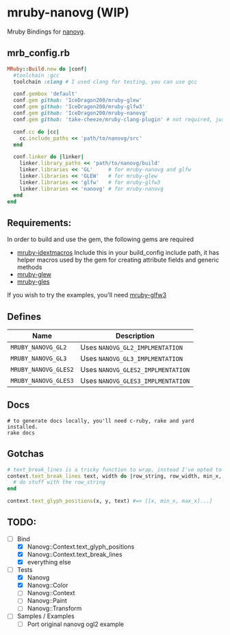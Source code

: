 mruby-nanovg (WIP)
==================

Mruby Bindings for [nanovg](https://github.com/memononen/nanovg).

## mrb_config.rb
```ruby
MRuby::Build.new do |conf|
  #toolchain :gcc
  toolchain :clang # I used clang for testing, you can use gcc

  conf.gembox 'default'
  conf.gem github: 'IceDragon200/mruby-glew'
  conf.gem github: 'IceDragon200/mruby-glfw3'
  conf.gem github: 'IceDragon200/mruby-nanovg'
  conf.gem github: 'take-cheeze/mruby-clang-plugin' # not required, just makes debugging nicer

  conf.cc do |cc|
    cc.include_paths << 'path/to/nanovg/src'
  end

  conf.linker do |linker|
    linker.library_paths << 'path/to/nanovg/build'
    linker.libraries << 'GL'     # for mruby-nanovg and glfw
    linker.libraries << 'GLEW'   # for mruby-glew
    linker.libraries << 'glfw'   # for mruby-glfw3
    linker.libraries << 'nanovg' # for mruby-nanovg
  end
end
```

## Requirements:
In order to build and use the gem, the following gems are required

* [mruby-idextmacros](https://github.com/IceDragon200/mruby-idextmacros)
  Include this in your build_config include path, it has helper macros used by the gem for creating attribute fields and generic methods
* [mruby-glew](http://github.com/IceDragon200/mruby-glew)
* [mruby-gles](http://github.com/take-cheeze/mruby-gles)

If you wish to try the examples, you'll need [mruby-glfw3](https://github.com/IceDragon200/mruby-glfw3)

## Defines
| Name                 | Description                       |
| -------------------- | --------------------------------- |
| `MRUBY_NANOVG_GL2`   | Uses `NANOVG_GL2_IMPLMENTATION`   |
| `MRUBY_NANOVG_GL3`   | Uses `NANOVG_GL3_IMPLMENTATION`   |
| `MRUBY_NANOVG_GLES2` | Uses `NANOVG_GLES2_IMPLMENTATION` |
| `MRUBY_NANOVG_GLES3` | Uses `NANOVG_GLES3_IMPLMENTATION` |

## Docs
```shell
# to generate docs locally, you'll need c-ruby, rake and yard installed.
rake docs
```

## Gotchas
```ruby
# text_break_lines is a tricky function to wrap, instead I've opted to handle the row buffering intenrally and yield the params back to the user
context.text_break_lines text, width do |row_string, row_width, min_x, max_x|
  # do stuff with the row_string
end

context.text_glyph_positions(x, y, text) #=> [[x, min_x, max_x]...]
```
## TODO:
- [ ] Bind
  - [x] Nanovg::Context.text_glyph_positions
  - [x] Nanovg::Context.text_break_lines
  - [x] everything else
- [ ] Tests
  - [x] Nanovg
  - [x] Nanovg::Color
  - [ ] Nanovg::Context
  - [ ] Nanovg::Paint
  - [ ] Nanovg::Transform
- [ ] Samples / Examples
  - [ ] Port original nanovg ogl2 example
